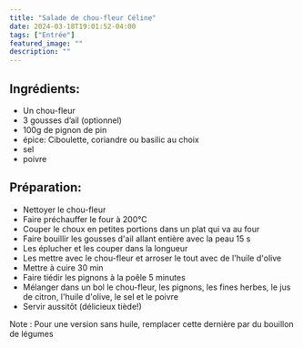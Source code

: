 ```yaml
---
title: "Salade de chou-fleur Céline"
date: 2024-03-18T19:01:52-04:00
tags: ["Entrée"]
featured_image: ""
description: ""
---
```


## Ingrédients:

- Un chou-fleur
- 3 gousses d’ail (optionnel)
- 100g de pignon de pin
- épice: Ciboulette, coriandre ou basilic au choix
- sel
- poivre

## Préparation:

- Nettoyer le chou-fleur
- Faire préchauffer le four à 200°C
- Couper le choux en petites portions dans un plat qui va au four
- Faire bouillir les gousses d'ail allant entière avec la peau 15 s
- Les éplucher et les couper dans la longueur
- Les mettre avec le chou-fleur et arroser le tout avec de l'huile d'olive
- Mettre à cuire 30 min
- Faire tiédir les pignons à la poêle 5 minutes
- Mélanger dans un bol le chou-fleur, les pignons, les fines herbes, le jus de citron, l'huile d'olive, le sel et le poivre
- Servir aussitôt (délicieux tiède!)

Note : Pour une version sans huile, remplacer cette dernière par du bouillon de légumes
